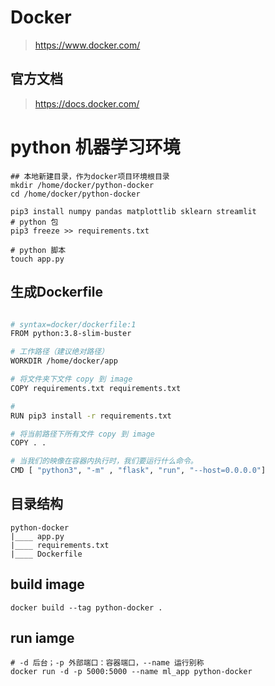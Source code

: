 # Docker
>https://www.docker.com/

## 官方文档
>https://docs.docker.com/

## 



# python 机器学习环境

```
## 本地新建目录，作为docker项目环境根目录
mkdir /home/docker/python-docker
cd /home/docker/python-docker

pip3 install numpy pandas matplottlib sklearn streamlit
# python 包
pip3 freeze >> requirements.txt

# python 脚本
touch app.py

```

## 生成Dockerfile

```bash

# syntax=docker/dockerfile:1
FROM python:3.8-slim-buster

# 工作路径（建议绝对路径）
WORKDIR /home/docker/app

# 将文件夹下文件 copy 到 image
COPY requirements.txt requirements.txt

# 
RUN pip3 install -r requirements.txt

# 将当前路径下所有文件 copy 到 image
COPY . .

# 当我们的映像在容器内执行时，我们要运行什么命令。
CMD [ "python3", "-m" , "flask", "run", "--host=0.0.0.0"]

```

## 目录结构

```
python-docker
|____ app.py
|____ requirements.txt
|____ Dockerfile
```

## build image

`docker build --tag python-docker .`


## run iamge

```
# -d 后台；-p 外部端口：容器端口，--name 运行别称
docker run -d -p 5000:5000 --name ml_app python-docker
```
